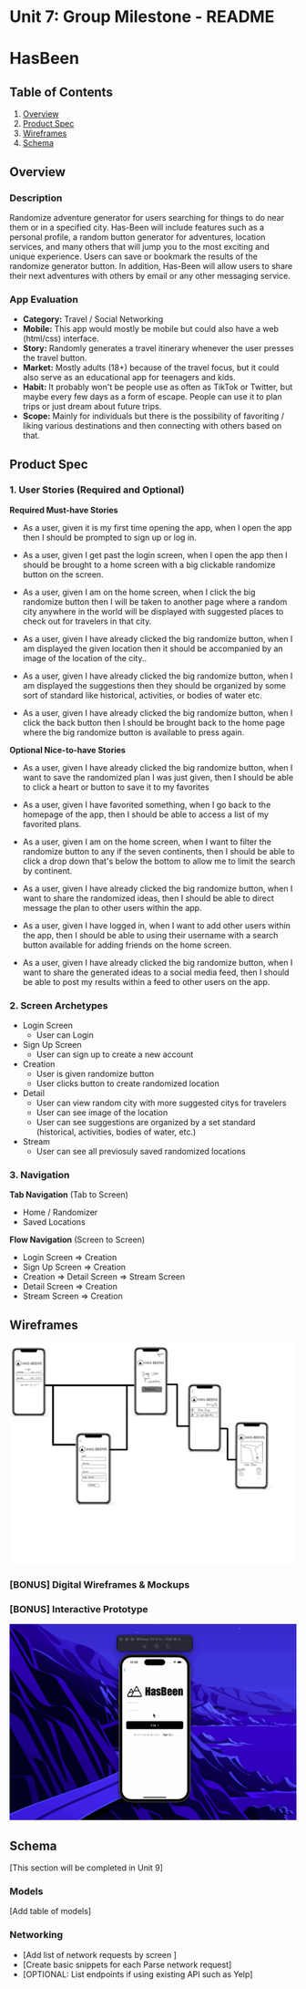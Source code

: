 Unit 7: Group Milestone - README
===

# HasBeen

## Table of Contents
1. [Overview](#Overview)
1. [Product Spec](#Product-Spec)
1. [Wireframes](#Wireframes)
2. [Schema](#Schema)

## Overview
### Description


Randomize adventure generator for users searching for things to do near them or in a specified city. Has-Been will include features such as a personal profile, a random button generator for adventures, location services, and many others that will jump you to the most exciting and unique experience. Users can save or bookmark the results of the randomize generator button. In addition, Has-Been will allow users to share their next adventures with others by email or any other messaging service. 


### App Evaluation
- **Category:** Travel / Social Networking
- **Mobile:** This app would mostly be mobile but could also have a web (html/css) interface.
- **Story:** Randomly generates a travel itinerary whenever the user presses the travel button.
- **Market:** Mostly adults (18+) because of the travel focus, but it could also serve as an educational app for teenagers and kids.
- **Habit:** It probably won't be people use as often as TikTok or Twitter, but maybe every few days as a form of escape. People can use it to plan trips or just dream about future trips.
- **Scope:** Mainly for individuals but there is the possibility of favoriting / liking various destinations and then connecting with others based on that.

## Product Spec

### 1. User Stories (Required and Optional)

**Required Must-have Stories**


* As a user, given it is my first time opening the app, when I open the app then I should be prompted to sign up or log in.

* As a user, given I get past the login screen, when I open the app then I should be brought to a home screen with a big clickable randomize button on the screen.

* As a user, given I am on the home screen, when I click the big randomize button then I will be taken to another page where a random city anywhere in the world will be displayed with suggested places to check out for travelers in that city.

* As a user, given I have already clicked the big randomize button, when I am displayed the given location then it should be accompanied by an image of the location of the city..

* As a user, given I have already clicked the big randomize button, when I am displayed the suggestions then they should be organized by some sort of standard like historical, activities, or bodies of water etc.

* As a user, given I have already clicked the big randomize button, when I click the back button then I should be brought back to the home page where the big randomize button is available to press again.


**Optional Nice-to-have Stories**

* As a user, given I have already clicked the big randomize button, when I want to save the randomized plan I was just given, then I should be able to click a heart or button to save it to my favorites

* As a user, given I have favorited something, when I go back to the homepage of the app, then I should be able to access a list of my favorited plans.

* As a user, given I am on the home screen, when I want to filter the randomize button to any if the seven continents, then I should be able to click a drop down that's below the bottom to allow me to limit the search by continent.

* As a user, given I have already clicked the big randomize button, when I want to share the randomized ideas, then I should be able to direct message the plan to other users within the app.

* As a user, given I have logged in, when I want to add other users within the app, then I should be able to using their username with a search button available for adding friends on the home screen.

* As a user, given I have already clicked the big randomize button, when I want to share the generated ideas to a social media feed, then I should be able to post my results within a feed to other users on the app.


### 2. Screen Archetypes

* Login Screen
   * User can Login
* Sign Up Screen
   * User can sign up to create a new account
* Creation
   * User is given randomize button
   * User clicks button to create randomized location
* Detail
   * User can view random city with more suggested citys for travelers
   * User can see image of the location
   * User can see suggestions are organized by a set standard (historical, activities, bodies of water, etc.)
* Stream
   * User can see all previosuly saved randomized locations


### 3. Navigation

**Tab Navigation** (Tab to Screen)

* Home / Randomizer
* Saved Locations


**Flow Navigation** (Screen to Screen)

* Login Screen
   => Creation
* Sign Up Screen
   => Creation
* Creation
   => Detail Screen
   => Stream Screen
* Detail Screen
    => Creation
* Stream Screen
   => Creation

## Wireframes
![](wireframe.jpeg)

### [BONUS] Digital Wireframes & Mockups

### [BONUS] Interactive Prototype
![](prototype-walkthrough.gif)



## Schema 
[This section will be completed in Unit 9]
### Models
[Add table of models]
### Networking
- [Add list of network requests by screen ]
- [Create basic snippets for each Parse network request]
- [OPTIONAL: List endpoints if using existing API such as Yelp]